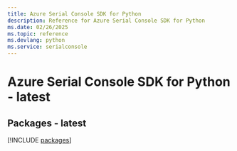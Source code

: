 ```yaml
---
title: Azure Serial Console SDK for Python
description: Reference for Azure Serial Console SDK for Python
ms.date: 02/26/2025
ms.topic: reference
ms.devlang: python
ms.service: serialconsole
---
```

# Azure Serial Console SDK for Python - latest
## Packages - latest
[!INCLUDE [packages](serial-console-index.md)]